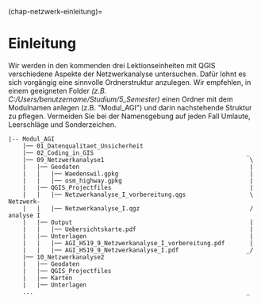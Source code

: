 (chap-netzwerk-einleitung)=
# Einleitung

Wir werden in den kommenden drei Lektionseinheiten mit QGIS verschiedene Aspekte der Netzwerkanalyse untersuchen. Dafür lohnt es sich vorgängig eine sinnvolle Ordnerstruktur anzulegen. Wir empfehlen, in einem geeigneten Folder _(z.B. C:/Users/benutzername/Studium/5_Semester)_ einen Ordner mit dem Modulnamen anlegen (z.B. "Modul_AGI") und darin nachstehende Struktur zu pflegen. Vermeiden Sie bei der Namensgebung auf jeden Fall Umlaute, Leerschläge und Sonderzeichen.

```
|-- Modul_AGI
    |── 01_Datenqualitaet_Unsicherheit
    |── 02_Coding_in_GIS                                           _
    |── 09_Netzwerkanalyse1                                         \            
    |   |── Geodaten                                                |
    |   |   |── Waedenswil.gpkg                                     |
    |   |   |── osm_highway.gpkg                                    |
    |   |── QGIS_Projectfiles                                       |
    |   |   |── Netzwerkanalyse_I_vorbereitung.qgs                  \ Netzwerk-
    |   |   |── Netzwerkanalyse_I.qgz                               / analyse I  
    |   |── Output                                                  |
    |   |   |── Uebersichtskarte.pdf                                |
    |   |── Unterlagen                                              |
    |   |   |── AGI_HS19_9_Netzwerkanalyse_I_vorbereitung.pdf       |
    |   |   |── AGI_HS19_9_Netzwerkanalyse_I.pdf                   _/
    |── 10_Netzwerkanalyse2 
    |   |── Geodaten
    |   |── QGIS_Projectfiles
    |   |── Karten
    |   |── Unterlagen
    ...                                                            _   

```



